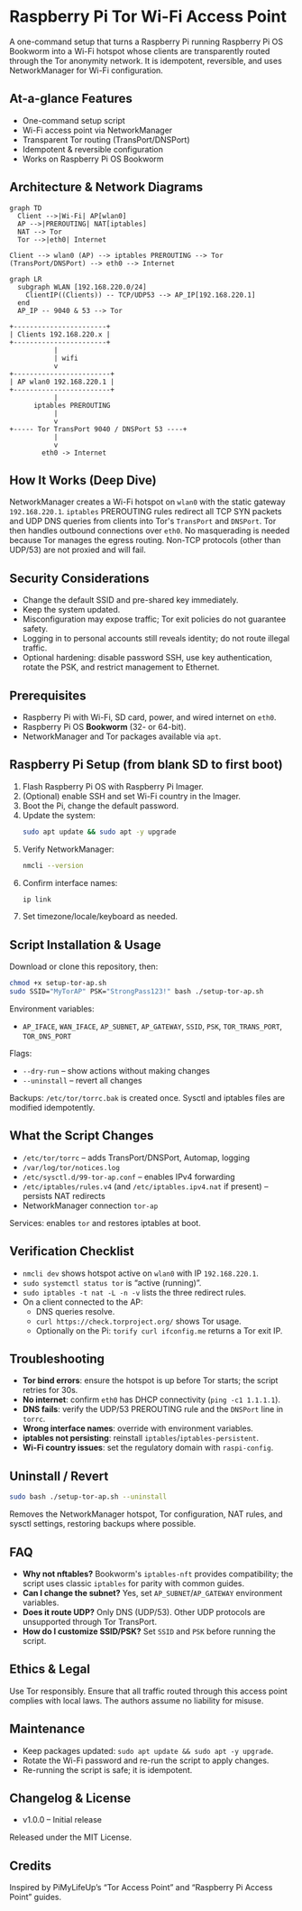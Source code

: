 # Raspberry Pi Tor Wi-Fi Access Point

A one-command setup that turns a Raspberry Pi running Raspberry Pi OS Bookworm into a Wi-Fi hotspot whose clients are transparently routed through the Tor anonymity network. It is idempotent, reversible, and uses NetworkManager for Wi-Fi configuration.

## At-a-glance Features
- One-command setup script
- Wi-Fi access point via NetworkManager
- Transparent Tor routing (TransPort/DNSPort)
- Idempotent & reversible configuration
- Works on Raspberry Pi OS Bookworm

## Architecture & Network Diagrams

```mermaid
graph TD
  Client -->|Wi-Fi| AP[wlan0]
  AP -->|PREROUTING| NAT[iptables]
  NAT --> Tor
  Tor -->|eth0| Internet
```

```
Client --> wlan0 (AP) --> iptables PREROUTING --> Tor (TransPort/DNSPort) --> eth0 --> Internet
```

```mermaid
graph LR
  subgraph WLAN [192.168.220.0/24]
    ClientIP((Clients)) -- TCP/UDP53 --> AP_IP[192.168.220.1]
  end
  AP_IP -- 9040 & 53 --> Tor
```

```
+-----------------------+
| Clients 192.168.220.x |
+-----------------------+
           |
           | wifi
           v
+------------------------+
| AP wlan0 192.168.220.1 |
+------------------------+
           |
      iptables PREROUTING
           |
           v
+----- Tor TransPort 9040 / DNSPort 53 ----+
           |
           v
        eth0 -> Internet
```

## How It Works (Deep Dive)
NetworkManager creates a Wi-Fi hotspot on `wlan0` with the static gateway `192.168.220.1`. `iptables` PREROUTING rules redirect all TCP SYN packets and UDP DNS queries from clients into Tor's `TransPort` and `DNSPort`. Tor then handles outbound connections over `eth0`. No masquerading is needed because Tor manages the egress routing. Non-TCP protocols (other than UDP/53) are not proxied and will fail.

## Security Considerations
- Change the default SSID and pre-shared key immediately.
- Keep the system updated.
- Misconfiguration may expose traffic; Tor exit policies do not guarantee safety.
- Logging in to personal accounts still reveals identity; do not route illegal traffic.
- Optional hardening: disable password SSH, use key authentication, rotate the PSK, and restrict management to Ethernet.

## Prerequisites
- Raspberry Pi with Wi-Fi, SD card, power, and wired internet on `eth0`.
- Raspberry Pi OS **Bookworm** (32- or 64-bit).
- NetworkManager and Tor packages available via `apt`.

## Raspberry Pi Setup (from blank SD to first boot)
1. Flash Raspberry Pi OS with Raspberry Pi Imager.
2. (Optional) enable SSH and set Wi-Fi country in the Imager.
3. Boot the Pi, change the default password.
4. Update the system:
   ```bash
   sudo apt update && sudo apt -y upgrade
   ```
5. Verify NetworkManager:
   ```bash
   nmcli --version
   ```
6. Confirm interface names:
   ```bash
   ip link
   ```
7. Set timezone/locale/keyboard as needed.

## Script Installation & Usage
Download or clone this repository, then:
```bash
chmod +x setup-tor-ap.sh
sudo SSID="MyTorAP" PSK="StrongPass123!" bash ./setup-tor-ap.sh
```
Environment variables:
- `AP_IFACE`, `WAN_IFACE`, `AP_SUBNET`, `AP_GATEWAY`, `SSID`, `PSK`, `TOR_TRANS_PORT`, `TOR_DNS_PORT`

Flags:
- `--dry-run` – show actions without making changes
- `--uninstall` – revert all changes

Backups: `/etc/tor/torrc.bak` is created once. Sysctl and iptables files are modified idempotently.

## What the Script Changes
- `/etc/tor/torrc` – adds TransPort/DNSPort, Automap, logging
- `/var/log/tor/notices.log`
- `/etc/sysctl.d/99-tor-ap.conf` – enables IPv4 forwarding
- `/etc/iptables/rules.v4` (and `/etc/iptables.ipv4.nat` if present) – persists NAT redirects
- NetworkManager connection `tor-ap`

Services: enables `tor` and restores iptables at boot.

## Verification Checklist
- `nmcli dev` shows hotspot active on `wlan0` with IP `192.168.220.1`.
- `sudo systemctl status tor` is “active (running)”.
- `sudo iptables -t nat -L -n -v` lists the three redirect rules.
- On a client connected to the AP:
  - DNS queries resolve.
  - `curl https://check.torproject.org/` shows Tor usage.
  - Optionally on the Pi: `torify curl ifconfig.me` returns a Tor exit IP.

## Troubleshooting
- **Tor bind errors**: ensure the hotspot is up before Tor starts; the script retries for 30s.
- **No internet**: confirm `eth0` has DHCP connectivity (`ping -c1 1.1.1.1`).
- **DNS fails**: verify the UDP/53 PREROUTING rule and the `DNSPort` line in `torrc`.
- **Wrong interface names**: override with environment variables.
- **iptables not persisting**: reinstall `iptables`/`iptables-persistent`.
- **Wi-Fi country issues**: set the regulatory domain with `raspi-config`.

## Uninstall / Revert
```bash
sudo bash ./setup-tor-ap.sh --uninstall
```
Removes the NetworkManager hotspot, Tor configuration, NAT rules, and sysctl settings, restoring backups where possible.

## FAQ
- **Why not nftables?** Bookworm's `iptables-nft` provides compatibility; the script uses classic `iptables` for parity with common guides.
- **Can I change the subnet?** Yes, set `AP_SUBNET`/`AP_GATEWAY` environment variables.
- **Does it route UDP?** Only DNS (UDP/53). Other UDP protocols are unsupported through Tor TransPort.
- **How do I customize SSID/PSK?** Set `SSID` and `PSK` before running the script.

## Ethics & Legal
Use Tor responsibly. Ensure that all traffic routed through this access point complies with local laws. The authors assume no liability for misuse.

## Maintenance
- Keep packages updated: `sudo apt update && sudo apt -y upgrade`.
- Rotate the Wi-Fi password and re-run the script to apply changes.
- Re-running the script is safe; it is idempotent.

## Changelog & License
- v1.0.0 – Initial release

Released under the MIT License.

## Credits
Inspired by PiMyLifeUp’s “Tor Access Point” and “Raspberry Pi Access Point” guides.

